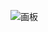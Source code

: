 ![画板](https://cdn.nlark.com/yuque/0/2024/jpeg/12926950/1718873863222-177a7aee-837a-4212-a4f3-d7924dda40a6.jpeg)

